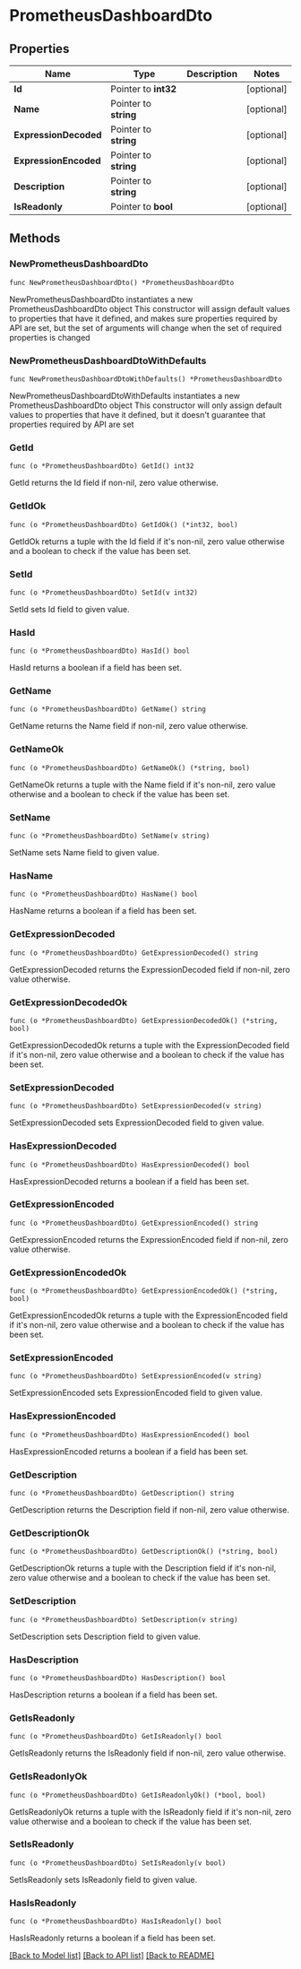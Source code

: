 # PrometheusDashboardDto

## Properties

Name | Type | Description | Notes
------------ | ------------- | ------------- | -------------
**Id** | Pointer to **int32** |  | [optional] 
**Name** | Pointer to **string** |  | [optional] 
**ExpressionDecoded** | Pointer to **string** |  | [optional] 
**ExpressionEncoded** | Pointer to **string** |  | [optional] 
**Description** | Pointer to **string** |  | [optional] 
**IsReadonly** | Pointer to **bool** |  | [optional] 

## Methods

### NewPrometheusDashboardDto

`func NewPrometheusDashboardDto() *PrometheusDashboardDto`

NewPrometheusDashboardDto instantiates a new PrometheusDashboardDto object
This constructor will assign default values to properties that have it defined,
and makes sure properties required by API are set, but the set of arguments
will change when the set of required properties is changed

### NewPrometheusDashboardDtoWithDefaults

`func NewPrometheusDashboardDtoWithDefaults() *PrometheusDashboardDto`

NewPrometheusDashboardDtoWithDefaults instantiates a new PrometheusDashboardDto object
This constructor will only assign default values to properties that have it defined,
but it doesn't guarantee that properties required by API are set

### GetId

`func (o *PrometheusDashboardDto) GetId() int32`

GetId returns the Id field if non-nil, zero value otherwise.

### GetIdOk

`func (o *PrometheusDashboardDto) GetIdOk() (*int32, bool)`

GetIdOk returns a tuple with the Id field if it's non-nil, zero value otherwise
and a boolean to check if the value has been set.

### SetId

`func (o *PrometheusDashboardDto) SetId(v int32)`

SetId sets Id field to given value.

### HasId

`func (o *PrometheusDashboardDto) HasId() bool`

HasId returns a boolean if a field has been set.

### GetName

`func (o *PrometheusDashboardDto) GetName() string`

GetName returns the Name field if non-nil, zero value otherwise.

### GetNameOk

`func (o *PrometheusDashboardDto) GetNameOk() (*string, bool)`

GetNameOk returns a tuple with the Name field if it's non-nil, zero value otherwise
and a boolean to check if the value has been set.

### SetName

`func (o *PrometheusDashboardDto) SetName(v string)`

SetName sets Name field to given value.

### HasName

`func (o *PrometheusDashboardDto) HasName() bool`

HasName returns a boolean if a field has been set.

### GetExpressionDecoded

`func (o *PrometheusDashboardDto) GetExpressionDecoded() string`

GetExpressionDecoded returns the ExpressionDecoded field if non-nil, zero value otherwise.

### GetExpressionDecodedOk

`func (o *PrometheusDashboardDto) GetExpressionDecodedOk() (*string, bool)`

GetExpressionDecodedOk returns a tuple with the ExpressionDecoded field if it's non-nil, zero value otherwise
and a boolean to check if the value has been set.

### SetExpressionDecoded

`func (o *PrometheusDashboardDto) SetExpressionDecoded(v string)`

SetExpressionDecoded sets ExpressionDecoded field to given value.

### HasExpressionDecoded

`func (o *PrometheusDashboardDto) HasExpressionDecoded() bool`

HasExpressionDecoded returns a boolean if a field has been set.

### GetExpressionEncoded

`func (o *PrometheusDashboardDto) GetExpressionEncoded() string`

GetExpressionEncoded returns the ExpressionEncoded field if non-nil, zero value otherwise.

### GetExpressionEncodedOk

`func (o *PrometheusDashboardDto) GetExpressionEncodedOk() (*string, bool)`

GetExpressionEncodedOk returns a tuple with the ExpressionEncoded field if it's non-nil, zero value otherwise
and a boolean to check if the value has been set.

### SetExpressionEncoded

`func (o *PrometheusDashboardDto) SetExpressionEncoded(v string)`

SetExpressionEncoded sets ExpressionEncoded field to given value.

### HasExpressionEncoded

`func (o *PrometheusDashboardDto) HasExpressionEncoded() bool`

HasExpressionEncoded returns a boolean if a field has been set.

### GetDescription

`func (o *PrometheusDashboardDto) GetDescription() string`

GetDescription returns the Description field if non-nil, zero value otherwise.

### GetDescriptionOk

`func (o *PrometheusDashboardDto) GetDescriptionOk() (*string, bool)`

GetDescriptionOk returns a tuple with the Description field if it's non-nil, zero value otherwise
and a boolean to check if the value has been set.

### SetDescription

`func (o *PrometheusDashboardDto) SetDescription(v string)`

SetDescription sets Description field to given value.

### HasDescription

`func (o *PrometheusDashboardDto) HasDescription() bool`

HasDescription returns a boolean if a field has been set.

### GetIsReadonly

`func (o *PrometheusDashboardDto) GetIsReadonly() bool`

GetIsReadonly returns the IsReadonly field if non-nil, zero value otherwise.

### GetIsReadonlyOk

`func (o *PrometheusDashboardDto) GetIsReadonlyOk() (*bool, bool)`

GetIsReadonlyOk returns a tuple with the IsReadonly field if it's non-nil, zero value otherwise
and a boolean to check if the value has been set.

### SetIsReadonly

`func (o *PrometheusDashboardDto) SetIsReadonly(v bool)`

SetIsReadonly sets IsReadonly field to given value.

### HasIsReadonly

`func (o *PrometheusDashboardDto) HasIsReadonly() bool`

HasIsReadonly returns a boolean if a field has been set.


[[Back to Model list]](../README.md#documentation-for-models) [[Back to API list]](../README.md#documentation-for-api-endpoints) [[Back to README]](../README.md)


